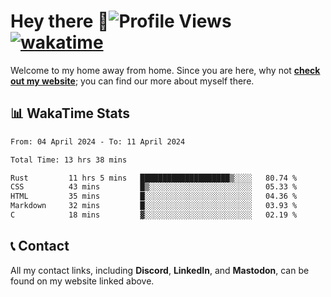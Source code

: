 # Hey there :wave:![Profile Views](https://komarev.com/ghpvc/?username=skifli) [![wakatime](https://wakatime.com/badge/user/b4317b02-0c6d-457b-82a4-a448b8a8d1df.svg)](https://wakatime.com/@b4317b02-0c6d-457b-82a4-a448b8a8d1df)

Welcome to my home away from home. Since you are here, why not [**check out my website**](https://skifli.github.io); you can find our more about myself there.

## 📊 WakaTime Stats

<!--START_SECTION:waka-->

```txt
From: 04 April 2024 - To: 11 April 2024

Total Time: 13 hrs 38 mins

Rust         11 hrs 5 mins   ████████████████████▒░░░░   80.74 %
CSS          43 mins         █▒░░░░░░░░░░░░░░░░░░░░░░░   05.33 %
HTML         35 mins         █░░░░░░░░░░░░░░░░░░░░░░░░   04.36 %
Markdown     32 mins         █░░░░░░░░░░░░░░░░░░░░░░░░   03.93 %
C            18 mins         ▓░░░░░░░░░░░░░░░░░░░░░░░░   02.19 %
```

<!--END_SECTION:waka-->

## 📞 Contact

All my contact links, including **Discord**, **LinkedIn**, and **Mastodon**, can be found on my website linked above.
